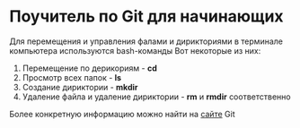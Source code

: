 # Поучитель по Git для начинающих

Для перемещения и управления фалами и дирикториями в терминале компьютера используются bash-команды
Вот некоторые из них:
1. Перемещение по дерикориям -  __cd__
2. Просмотр всех папок - __ls__
3. Создание дириктории - __mkdir__
4. Удаление файла и удаление дириктории - __rm__ и __rmdir__ соответственно

Более конкретную информацию можно найти на [сайте](https://git-scm.com "Сайт Git") Git
